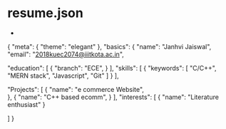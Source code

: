 # resume.json

-
{
  "meta": {
    "theme": "elegant"
  },
  "basics": {
    "name": "Janhvi Jaiswal",
    "email": "2018kuec2074@iiitkota.ac.in",
    
    
  "education": [
    {
      "branch": "ECE",
    }
  ],
  "skills": [
    {
      "keywords": [
        "C/C++",
        "MERN stack",
        "Javascript",
        "Git"  ]
    }
  ],
 
  "Projects": [
    {
      "name": "e commerce Website",  
    },
    {
      "name": "C++ based ecomm",
     }
  ],
  "interests": [
    {
      "name": "Literature enthusiast"
    }
    
  ]
}

